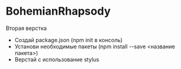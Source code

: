 # BohemianRhapsody
Вторая верстка

- Создай package.json (npm init в консоль)
- Установи необходимые пакеты (npm install --save <название пакета>)
- Верстай с использование stylus
